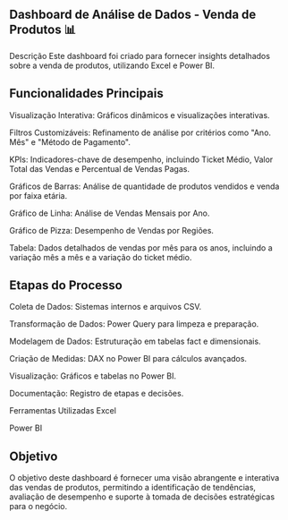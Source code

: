 ## Dashboard de Análise de Dados - Venda de Produtos 📊
Descrição
Este dashboard foi criado para fornecer insights detalhados sobre a venda de produtos, utilizando Excel e Power BI.

## Funcionalidades Principais
Visualização Interativa: Gráficos dinâmicos e visualizações interativas.

Filtros Customizáveis: Refinamento de análise por critérios como "Ano. Mês" e "Método de Pagamento".

KPIs: Indicadores-chave de desempenho, incluindo Ticket Médio, Valor Total das Vendas e Percentual de Vendas Pagas.

Gráficos de Barras: Análise de quantidade de produtos vendidos e venda por faixa etária.

Gráfico de Linha: Análise de Vendas Mensais por Ano.

Gráfico de Pizza: Desempenho de Vendas por Regiões.

Tabela: Dados detalhados de vendas por mês para os anos, incluindo a variação mês a mês e a variação do ticket médio.

## Etapas do Processo
Coleta de Dados: Sistemas internos e arquivos CSV.

Transformação de Dados: Power Query para limpeza e preparação.

Modelagem de Dados: Estruturação em tabelas fact e dimensionais.

Criação de Medidas: DAX no Power BI para cálculos avançados.

Visualização: Gráficos e tabelas no Power BI.

Documentação: Registro de etapas e decisões.

Ferramentas Utilizadas
Excel

Power BI

## Objetivo
O objetivo deste dashboard é fornecer uma visão abrangente e interativa das vendas de produtos, permitindo a identificação de tendências, avaliação de desempenho e suporte à tomada de decisões estratégicas para o negócio.
